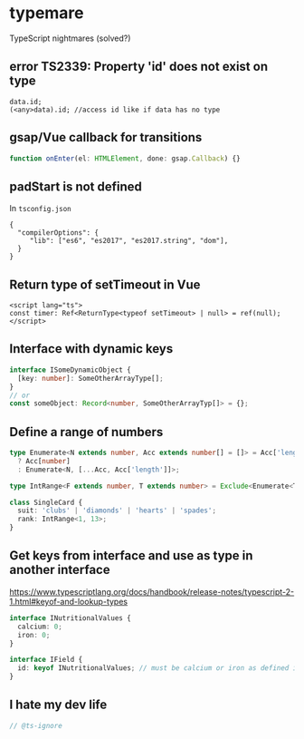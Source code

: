 # typemare
TypeScript nightmares (solved?)

## error TS2339: Property 'id' does not exist on type
```
data.id;
(<any>data).id; //access id like if data has no type
```

## gsap/Vue callback for transitions
```js
function onEnter(el: HTMLElement, done: gsap.Callback) {}
```

## padStart is not defined
In `tsconfig.json`
```js{3}
{
  "compilerOptions": {
     "lib": ["es6", "es2017", "es2017.string", "dom"],
  }
}
```

## Return type of setTimeout in Vue
```vue
<script lang="ts">
const timer: Ref<ReturnType<typeof setTimeout> | null> = ref(null);
</script>
```

## Interface with dynamic keys
```ts
interface ISomeDynamicObject {
  [key: number]: SomeOtherArrayType[];
}
// or
const someObject: Record<number, SomeOtherArrayTyp[]> = {};
```

## Define a range of numbers
```ts
type Enumerate<N extends number, Acc extends number[] = []> = Acc['length'] extends N
  ? Acc[number]
  : Enumerate<N, [...Acc, Acc['length']]>;

type IntRange<F extends number, T extends number> = Exclude<Enumerate<T>, Enumerate<F>>;

class SingleCard {
  suit: 'clubs' | 'diamonds' | 'hearts' | 'spades';
  rank: IntRange<1, 13>;
}
```

## Get keys from interface and use as type in another interface
https://www.typescriptlang.org/docs/handbook/release-notes/typescript-2-1.html#keyof-and-lookup-types

```ts
interface INutritionalValues {
  calcium: 0;
  iron: 0;
}

interface IField {
  id: keyof INutritionalValues; // must be calcium or iron as defined in INutritionalValues
}
```

## I hate my dev life
```ts
// @ts-ignore
```
